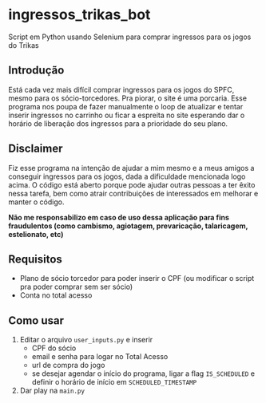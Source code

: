 # ingressos_trikas_bot

Script em Python usando Selenium para comprar ingressos para os jogos do Trikas

## Introdução

Está cada vez mais difícil comprar ingressos para os jogos do SPFC, mesmo para os sócio-torcedores. Pra piorar, o site é
uma porcaria. Esse programa nos poupa de fazer manualmente o loop de atualizar e tentar inserir ingressos no carrinho ou
ficar a espreita no site esperando dar o horário de liberação dos ingressos para a prioridade do seu plano.

## Disclaimer

Fiz esse programa na intenção de ajudar a mim mesmo e a meus amigos a conseguir ingressos para os jogos, dada a
dificuldade mencionada logo acima.
O código está aberto porque pode ajudar outras pessoas a ter êxito nessa tarefa, bem como atrair contribuições de
interessados em melhorar e manter o código.

**Não me responsabilizo em caso de uso dessa aplicação para fins fraudulentos (como cambismo, agiotagem, prevaricação,
talaricagem, estelionato, etc)**

## Requisitos

- Plano de sócio torcedor para poder inserir o CPF (ou modificar o script pra poder comprar sem ser sócio)
- Conta no total acesso

## Como usar

1. Editar o arquivo `user_inputs.py` e inserir
    - CPF do sócio
    - email e senha para logar no Total Acesso
    - url de compra do jogo
    - se desejar agendar o início do programa, ligar a flag `IS_SCHEDULED` e definir o horário de início
      em `SCHEDULED_TIMESTAMP`
2. Dar play na `main.py`